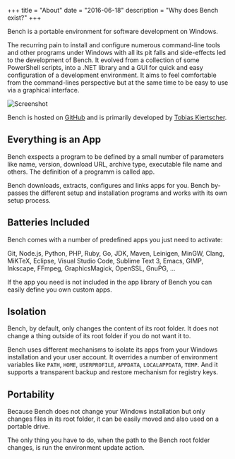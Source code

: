+++
title = "About"
date = "2016-06-18"
description = "Why does Bench exist?"
+++

Bench is a portable environment for software development on Windows.

The recurring pain to install and configure numerous command-line tools
and other programs under Windows with all its pit falls and side-effects
led to the development of Bench.
It evolved from a collection of some PowerShell scripts, into a .NET library
and a GUI for quick and easy configuration of a development environment.
It aims to feel comfortable from the command-lines perspective but
at the same time to be easy to use via a graphical interface.

![Screenshot](/img/teaser.png)

Bench is hosted on [GitHub](https://github.com/mastersign/bench/)
and is primarily developed by [Tobias Kiertscher](http://www.mastersign.de/).

## Everything is an App
Bench exspects a program to be defined by a small number of parameters
like name, version, download URL, archive type, executable file name and others.
The definition of a programm is called app.

Bench downloads, extracts, configures and links apps for you.
Bench by-passes the different setup and installation programs and works with
its own setup process.

## Batteries Included
Bench comes with a number of predefined apps you just need to activate:

Git, Node.js, Python, PHP, Ruby, Go, JDK, Maven, Leinigen, MinGW, Clang, MiKTeX,
Eclipse, Visual Studio Code, Sublime Text 3, Emacs, GIMP, Inkscape,
FFmpeg, GraphicsMagick, OpenSSL, GnuPG, ...

If the app you need is not included in the app library of Bench you can easily
define you own custom apps.

## Isolation
Bench, by default, only changes the content of its root folder.
It does not change a thing outside of its root folder if you do not want it to. 

Bench uses different mechanisms to isolate its apps from your Windows installation
and your user account.
It overrides a number of environment variables like
`PATH`, `HOME`, `USERPROFILE`, `APPDATA`, `LOCALAPPDATA`, `TEMP`.
And it supports a transparent backup and restore mechanism for registry keys.

## Portability
Because Bench does not change your Windows installation but only changes files
in its root folder, it can be easily moved and also used on a portable drive.

The only thing you have to do, when the path to the Bench root folder changes,
is run the environment update action.
